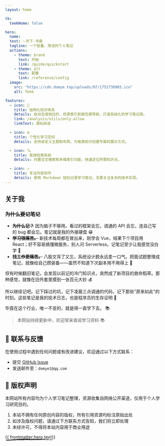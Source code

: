 ```yaml
---
layout: home

tk:
  teekHome: false

hero:
  name:
  text: ✨月下·书斋
  tagline: 一个轻量、简洁的个人笔记
  actions:
    - theme: brand
      text: 开始
      link: /guide/quickstart
    - theme: alt
      text: 配置
      link: /reference/config
  image:
    src: "https://cdn.domye.top/uploads/07/1752738903.ico"
    alt: Teek

features:
  - icon: 📖
    title: 结构化知识体系
    details: 自动生成侧边栏、目录索引和面包屑导航，打造系统化的学习笔记库。
    link: /analysis/utils/only-allow
    linkText: 源码阅读

  - icon: ⚙️
    title: 个性化学习空间
    details: 支持自定义主题和布局，为每类知识创建专属的展示方式。

  - icon: 🔍
    title: 高效检索系统
    details: 内置全文搜索和多维索引功能，快速定位所需知识点。

  - icon: ✍️
    title: 专注内容创作
    details: 使用 Markdown 轻松记录学习笔记，无需关注复杂的技术实现。
---
```


## 关于我

### ~~为什么要记笔记~~

- ~~**为什么记？**~~ 因为脑子不够用。看过的框架会忘，调通的 API 会忘，连自己写的 bug 都会忘。笔记就是我的外接硬盘 😁
- ~~**学习很痛苦。**~~ 新技术每周都在冒出来，刚学会 Vue，结果下个项目用 React；好不容易搞懂微服务，别人问 Serverless。记笔记至少让我感觉没白学 🤔
- ~~**找工作更痛苦。**~~ 八股文背了又忘，系统设计题永远差一口气。把面试题整理成笔记，就像给自己攒装备——虽然不知道下次副本用不用得上 🚀

但有时候翻旧笔记，会发现以前记的冷门知识点，突然成了新项目的救命稻草。那种感觉，就像在旧外套里摸到一张百元大钞 💰

所以继续记吧。记下踩过的坑，记下凌晨三点调通的代码，记下那些"原来如此"的时刻。这些笔记是我的技术日志，也是程序员的生存证明 📝

毕竟在这个行业，唯一不变的，就是得一直学下去。 📚

> 本网站持续更新中，欢迎常来查阅学习资料 📚

## 💬 联系与反馈

在使用过程中遇到任何问题或有改进建议，欢迎通过以下方式联系：

- 提交 [GitHub Issue](https://github.com/domye/notes/issues)
- 发送邮件至：`domye1@qq.com`

## 📜 版权声明

本网站所有内容均为个人学习笔记整理，资源收集自网络公开渠道，仅用于个人学习研究目的。

1. 本站不拥有任何原创内容的版权，所有引用资源均标注原始出处
2. 如涉及版权问题，请通过下方联系方式告知，我们将立即处理
3. 未经许可，不得将本站内容用于商业用途

<style>

/* 彩虹动画 */
:root {
  animation: rainbow 12s linear infinite;
}

@media (min-width: 640px) {
  :root {
    --vp-home-hero-image-filter: blur(56px);
  }
}

@media (min-width: 960px) {
  :root {
    --vp-home-hero-image-filter: blur(68px);
  }
}
</style>

<script setup lang="ts">
import { onMounted } from "vue";
import { useData } from "vitepress";

const { frontmatter } = useData();
onMounted(() => {
  const heroTextDom = document.querySelector<HTMLElement>(".VPHero .text");
  const textDom = document.querySelector<HTMLElement>("#hero-text");

  if (!heroTextDom || !textDom) return;

  while (heroTextDom.lastChild) heroTextDom.lastChild.remove();
  heroTextDom.append(textDom);
});
</script>

<span id="hero-text" style="display: inline-block; position: relative">
  {{ frontmatter.hero.text}}
  <svg style="color: var(--vp-c-brand); position: absolute; z-index: -1; top: 1em; left: 0.2em; width: calc(100% - 0.7em); height: auto;" width="240" height="11" viewBox="0 0 240 11" fill="currentColor" xmlns="http://www.w3.org/2000/svg">
    <path d="M20.766 10.187c.939-.024.386-.885.552-1.401 1.105-.301.553.626.962 1.061.685-.263 1.171-1.1 1.696-1.085.044.144.15.191.044.378.697-.736 2.21-.134 2.995-1.052a.55.55 0 0 1 .127.215 3.35 3.35 0 0 1-.204-1.204c.42-.034.751-.593.94 0-.255 0-.266.23-.377.416l.426-.273c.448.813-.586.316-.553.927.84-.306 1.802-1.037 2.476-.831.182.803-1.525.339-.608 1.023l-1.033-.268c.85 1.248-.625-.057.171 1.276 1.348.177 1.47-.478 2.818-.3.276-.479-.132-.66.144-1.124 1.857-.885 1.602 1.984 2.94.846.337-.555.42-1.582 1.442-1.08l-.276.889c1.298.038.668-1.348 2.06-.784-.226.368-1.005.344-.8.444.917.689.59-.545 1.27-.569l.16.827c1.371-.181 2.863-.827 4.388-1.037-.072.249-.326.512.044.746 1.912-.478 4.123-.058 6.007.368l.68-.727c.05.015.095.04.132.074a.275.275 0 0 1 .077.118c.014.044.015.091.004.136a.27.27 0 0 1-.07.122c.74.243 0-.445.354-.732.414-.062.552.383.315.603 1.248-.636 3.586-1.401 4.973-.694l-.254.22c1.06.249 1.105-1.477 2.127-.855l-.182.129c2.293.23 4.785-.478 6.564.52.293-1.017 2.272.393 2.365-1.022 1.327.664.967.927 2.813 1.348.492.052.702-.899 1.299-1.061l.044.731.79-.794.47.87.552-.205a.66.66 0 0 1-.332-.2.517.517 0 0 1-.132-.33c.873-.354 2.177.477 2.21.831l2.078-.679c-.039.301-.387.411-.657.607 1.105-.779.226.77 1.232.053-.144-.163.06-.44.077-.588.553.435 1.691.416 2.547.205l-.149.512c1.558.1 3.271-.31 5.018-.335-.636-.224-.514-1.109 0-1.204l.226.774c.32-.478-.552-.282.122-.884.652.076.464.875.094 1.138l.784-.287c.056.23-.127.358-.165.655.309-.478 1.387.75 1.834-.096l.05.23c1.746-.03 2.53-.316 3.95-.383 0-.674.553-.535.984-1.085 1.05.196 2.21.707 3.482.63.878-.343.243-.568.635-.955.077.612 1.332.535.69.985a15.353 15.353 0 0 0 3.83-.68c-.21-.243-.447-.353-.331-.563a.738.738 0 0 1 .275.01c.09.02.173.058.245.11a.58.58 0 0 1 .169.188c.04.072.061.151.062.232l-.088.067c2.127-.956 4.973 1.706 6.669.41l-.099.068 1.763-.684c.817.1-.481.478.127.842 1.9-1.043 3.022.12 4.586-.574 1.243 1.793 4.327-.167 5.979.956l-.1-.42c.426-.421.52.234.835.33-.05-.33-.464-.378-.205-.613 3.598-.545 7.438.598 11.129.956 1.348.11.757-2.203 2.465-1.195l-.481.794c2.719-.956 5.564 0 8.233-.77-.154.182-.16.416-.425.416.552.574 2.083.034 2.094-.435.42.053.1.425.354.665.552.339 1.42-.732 1.718-.158.05.09-.16.186-.265.23.37-.278 1.719.076 1.365-.589 1 .32 1.917-.287 2.713.105.553-.736 1.713.364 1.884-.683-.077 1.08 1.752.875 2.387.377-.215.326.553.345.299.794.718 0 1.381-.206 1.265-.76 1.315 1.305 2.686-1.018 3.415.645a45.888 45.888 0 0 1 6.078-1.17c-.082 1.075-2.138.09-2.066 1.218 1.834-.425 2.906-1.343 4.719-1.066.47.153-.276.478-.437.65 1.835-.43 3.537.148 5.172-.42 0 .1-.182.21-.348.291.321-.033.741.167.713-.325l-.315.13c-.497-.718 1.304-1.468 1.365-1.841-.553 1.396 1.602.377.707 2.137a.73.73 0 0 0 .337-.263.58.58 0 0 0 .1-.383c.315.1.409.297.083.665 1.155-.254.757-.78 1.801-.75 0 .233-.221.324-.337.601.553-.478 1.078-.908 1.951-.697-.056.143.044.33-.216.325 1.509-.048 2.603-1.195 4.249-.722-.513 1.023.553.349.625 1.243l.895-.254-.348-.44c.785.034 1.492-.602 2.155-.296l-.591.354 1.47-.139-.824-.354c.807-.444-.055-1.132.978-.86-.21.086.785.029 1.177.56.398-.278.801-.57 1.376-.335.138.291-.149.984-.055 1.176.398-.736 1.834-.168 2.337-.956-.143.227-.192.49-.138.745l.337-.597c.359.2.409.296.337.669 1.105.134-.309-1.138.967-.626-.105.048-.055.138-.27.23 1.287.277 2.519-.335 3.702 0 .326.903-1.05.195-.669.955 1.724-.129 3.592-.999 5.25-.74l-.31-.106c.277-1.262 1.221.66 2.083.086-.21.086-.298.693-.237.555 1.105.234 2.343-.249 4.083-.603l-.226.32c.657.311 1.763.216 2.481.383.226-.315.641-.253.403-.731 2.166 1.912 4.305-.89 6.228.726-.238 0-.553.268-.387.273l1.702-.244c-.111-.554-.21-.34-.553-.784.124-.163.292-.298.489-.392.198-.094.419-.145.644-.148-.774.34-.028.884.287 1.205-.049-.173.072-.354.05-.526.846 1.008.199-1.11 1.376-.407l-.077.287c.458-.134.889-.478 1.37-.401.177.645-.492.282-.552.803.685 0 1.403-1.162 1.994-.507-.298.167-.718.158-1.016.325.641.77.729.583 1.221.717h-.044l1.138.378-.282-.21c.928-1.635 1.752-.25 2.951-1.3-1.166.994-.21.592-.332 1.309.288.21.724.454.586.65.553-.564.89.478 1.696-.34 0 .235.581.044.431.627.713-.163-.149-.411-.077-.703 1.133-.76 2.514 1.061 4.139.029 1.376-.397 1.658-1.171 2.94-1.515.403.392-.393.836-.393.836.267.161.581.255.906.27a1.97 1.97 0 0 0 .934-.184c-.138.196 0 .373.172.64.519-.038.386-.831 1.05-.477a3.24 3.24 0 0 1-.553.918c.619-.192 1.243-.603 1.884-.79.149.412-.409.603-.646.856.718-.153 1.851-.296 2.105-.927l-.442-.248c.26 0 .105.559-.094.669-.63.478-.862-.258-.884-.478l.459-.134c-.387-1.382-1.818.148-2.719.033l.431-.956-.973.784c-.182-.263-.287-.822.166-.956-.624-.516-.591.33-1.105-.239-.055-.086-.028-.134.033-.172l-.646.273c.132-.201-.072-.703.309-.545-1.105-.617-1.873.674-2.26-.096l.099-.057c-1.596.272-.193.721-1.414 1.534l-.713-1.83-.188.721c-.16-.033-.481-.1-.409-.387-.63.478.089.32-.287.78-.752-.699-2.172.229-2.293-.957-.31.545.729.478-.127.813-.183-1.258-.978.181-1.658-.416.254-.636.917-.273.226-.875-.486 1.076-1.386-.282-2-.096-.066.87-1.332.32-2.354.579.078-.292-1.89-.54-2.818-.885l.033-.148c-.221.87-1.182.674-1.901.832a.906.906 0 0 1 .132-.55c.102-.169.258-.31.449-.406h-.669a.979.979 0 0 1-.34.327 1.167 1.167 0 0 1-.478.151l.194-.65c-.885 0-1.813.712-2.94.244-.083.607.84 1.725-.381 2.103-.034-.335-.056-.899.27-1.028-.105.043-.381.263-.585.12l.502-.545c-.508-.258-.287.478-.701.397 0-.478-.293-.35-.221-.722.11-.038.359.205.525 0a1.931 1.931 0 0 1-.691-.264 1.649 1.649 0 0 1-.503-.487c.028.268-.028.636-.37.684-.89 0-.282-.574-.79-.832-.227.325-.78-.033-.824.674-.259 0-.293-.34-.387-.535-.469.3-2.149.033-1.657.793l.116.053s-.05 0-.078.033c-1.525.66-3.105-.478-4.608-.224V3.34c-.895.244-1.984.106-2.636.593a.711.711 0 0 1-.402-.28.553.553 0 0 1-.084-.442c-.691.158-.774.416-1.746 0 .701-.396-.221-.373.713-.287-.879-.224-1.067-.607-2.039 0 .342-.597-.641-.774-1.067-.602l.608.445c-.436.053-.88.039-1.31-.043l.254-.794c-1.784-1.004-3.315 1.578-4.647-.067-.497.545.973.411.553 1.052-.829-.124-1.658-1.286-1.929-1.29-1.132-.479-1.105 1.137-2.282.812a.818.818 0 0 1 .031.774.938.938 0 0 1-.264.323 1.11 1.11 0 0 1-.397.198c-.829-.124-.994-1.214-.464-1.434.205 0 .299.072.288.168.27-.096.629-.21.303-.526l-.116.282c-.403-.297-1.552-.292-1.271-.75-.635.257-.281.477.183.616-1.061-.435-1.658-.053-2.763-.344.171.162.326.478.155.478-1.608-.378-.724.526-1.824.636-.608-.445.249-1.033-.862-.684-.668-.306-.127-.755.149-.985-1.016.536-1.867-.387-2.442-.478l.553-.22a1.892 1.892 0 0 1-.846.12l.293.573c-.309-.105-.553-.11-.553-.348-.326.368.227.956-.42 1.434-.403-.297-1.265.286-1.392-.478 1.298.272-.127-.76.978-.866a1.102 1.102 0 0 1-.851.024c-.044-.086.044-.157.133-.2-1.233-.689-.592.846-1.879.807.171-.42-.287-.808-.497-.721.519 0 .237.712-.249 1.027-.823-.34-.906.235-1.337.187l.491.162c-.176.426-.585.364-1.165.478-.045-.33.524-.22.326-.368-.652.736-1.437-.793-2.338-.306-.409-.291-.027-.798-.387-.999-1.011.54-1.077-.588-2.133-.148.293.574.349.435-.403.985l1.735-.387-1.105.822c.525 0 1.105-.35 1.42-.249-.553.478-.481.316-.238.794-.701-.86-1.425.478-2.21-.1l.044-1.41c-1.232-.641-2.21.702-3.823.334l.513.248c-.221.56-.994.072-1.519.292.055-.478-.271-.645-.492-.956.028.349-1.177-.043-1.337.899l-.707-.627c-1.305-.267-1.503 1.33-2.763 1.157.381-.507-.183-.846.657-1.21-.414 0-.79-.095-.801.23-.276-.263-1.199.646-1.575.215-.182.206-.243.698-.713.655a.337.337 0 0 1 0-.234c0 .234-.735.31-.331.837-1.271-1.478-3.592.095-4.708-1.172-.936.165-1.883.277-2.835.335.05-.139 0-.234.16-.186-1.143-.44-.707 1.352-2.005.86-.664-.765.69-.411.276-.703-.171-1.553-1.564.21-2.437-.702l.21-.091c-.663-.555-1.608.564-2.713.454a.326.326 0 0 0 0-.234c-.746.784-2.155 1.051-3.205 1.271.326-.607.475-.32.276-.956-.47.091.138.99-.801 1.167-.304-.33-.984-.622-1.078-1.282l.89-.019c-.459-.85-1.149.034-1.613-.114l.055-.368c-1.36.124-1.376 1.06-2.835.999l.155.282c-.796.956-.674-.521-1.465.172l-.248-.956c-.871.453-1.797.82-2.763 1.094.552-.698 1.658-1.06 2.315-1.477-.519 0-1.774.072-2.044.54.21-.09.475-.325.685-.181a2.832 2.832 0 0 1-1.094.83 3.298 3.298 0 0 1-1.42.27c.171-1.832-2.713-.455-3.482-1.865-1.834.693-3.652-.258-5.796-.13.774 1.435-.625.049-.481 1.507-.497.1-.685.076-.729 0l-1.525-.86c-.365-.421.469-.326.42-.65-1.106-.106-.465-.618-1.194-1 .155.521-.37.75-1 .56l.901.659c-1.52.793-1.338-1.214-2.868-.43l.48-.478c-.79.277-2.917 0-3.674 1.204-.144-.167-.332-.564 0-.674-1.89-.148-4.183 1.31-5.664.612l.138-.358c-.348.105-.602.678-1.05.325 0-.148.138-.359 0-.378-.182.124-.923.64-1.392.44l.386-.411c-1.85-.44-2.807 1.023-4.343 1.29 0-1.051-1.475-1.376-2.21-1.53V.685c-2.15-.086-3.625.956-5.598 1.4-1.265-1.118-4.188-.392-6.194-.99.31.182 0 .818-.37.957-.475-.206-1.266.755-1.221-.21h.165c-.375-.957-1.326-.67-2.072-.675l-.083 1.267c-2.006-1.778-5.106.813-6.227-.803-.459.33-1.045.34-1.498.67v-.68a12.396 12.396 0 0 0-3.575 0l.31-.478c-.912 0-1.072 1.98-1.912 2.042l-.288-1c-1.591.053-3.232-.774-4.763.192 0-.148.055-.445.31-.478-.746 0-2.918-.588-2.587.788-.06-.903-1.657-.038-2.48.388l.104-.689c-.685.875-.701 1.11-1.696 1.377-.243-.076-.238-.526.088-.368-.812-.32-.59.655-1.574.33l.342-.435c-.823-.029-.746.2-1.177.707-.503.287-1.564-.114-1.713-.712-.094.368-.52.875-1.011.717a.38.38 0 0 1 .013-.245.442.442 0 0 1 .164-.2c-1.393-.406-2 .851-2.973.235a.553.553 0 0 0-.182-.392 9.431 9.431 0 0 1 1.89.028c0-.616-.912-.688-.255-1.563-.685.478-1.845 1.54-2.713 1.286a.84.84 0 0 1-.1-.215l.061-.072a.668.668 0 0 0-.295 0 .61.61 0 0 0-.257.125 1.992 1.992 0 0 0-.718-.158c-.128-.507-1.023-.234-1.465-.244.072.67-.508.583.06 1.119-.07-.048.078-.086.366-.125a.528.528 0 0 0 .188-.076l-.028.062c.287-.033.663-.062 1.105-.09-.332.358-.68.654-1.183.3-.204.445-.43.894-.552 1.11-.647-.914-1.83-1.377-2.022-1.946-1.321.43-3.145.368-3.918 1.663-.376.177-.459-.344-.614-.535.216-.139.476-.13.586-.316-.74.354-2.249.216-2.381 1.105-.984-.364.491-.837-.818-.636l.166-.277c-2.675-1.291-4.09 2.433-7.068.755.204.105.304.148.354.296-3.316-.645-6.709 1.038-10.018-.062-.94-.205-1 .359-1.531.818l-.249-.713-.906.88c-1.315.679-2.47-1.65-4.117-.411l.254.478c-.624-.058-1.939.387-1.873-.177-.055.09-.166.516-.425.272l-.044-.372-1.487.712c-1.199-.215.078-1.506-1.658-1.492C.895 5.105-.22 6.114.04 6.362c.178.01.347.073.478.179a.645.645 0 0 1 .24.4l-.558.225C.17 8.279-.194 9.44 1.304 10.144l.917-.732.36.521-.818.1c.513.479.784 0 1.105-.305.07.225.233.42.458.55l.907-1.114c.149.43-.376.884.292 1.094.426-.516-.502-.956.233-1.314.513.478.403.898.933.44a.447.447 0 0 1 .012.336.525.525 0 0 1-.233.27c.476-.367 1.304-.214 1.525-.817.553.598 1.658-.248 1.691.808.29-.433.74-.77 1.277-.956-.752 1.3 1.724 0 1.591 1.348.553-1.162 2.21-.617 3.255-1.3-.055.095-.16.282-.265.23.624.061.823.391 1.237.592 0-.956.967-1.195 1.448-1.797.812.87-.392 1.118-.1 1.974-.082-.755 1.272-.813.973-1.434.614.53.514.248.862 1.008.028-1.17.553-.22.962-.956.873.54.282 1.086 1.182.689.453.354-.342.808-.342.808Zm21.793-2.93-.447.057.447-.058Zm1.818-.091a7.552 7.552 0 0 0-.801 0c-.072-.23 0-.478.171-.478-.083.186.348.305.63.478Zm-4.128-4.49c.288-.109.393 0 .442.159-.172.02-.343.053-.508.1v.081a.973.973 0 0 1 .066-.34Z" />
  </svg>
</span>
